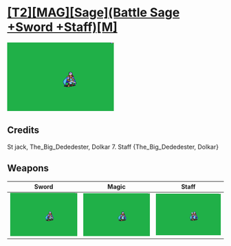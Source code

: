 # [\[T2\]\[MAG\]\[Sage\]\(Battle Sage +Sword +Staff\)\[M\]](../%5BT2%5D%5BMAG%5D%5BSage%5D(Battle%20Sage%20+Sword%20+Staff)%5BM%5D)

<img src="./1.%20Sword/Sword_000.png" alt="[T2][MAG][Sage](Battle Sage +Sword +Staff)[M] standing" />

## Credits

St jack, The_Big_Dededester, Dolkar
7. Staff {The_Big_Dededester, Dolkar}

## Weapons


|Sword |Magic |Staff |
|  :---: | :---: | :---: |
| <img alt="Sword animation" src="./1.%20Sword/Sword.gif" /> | <img alt="Magic animation" src="./6.%20Magic/Magic.gif" /> | <img alt="Staff animation" src="./7.%20Staff/Staff.gif" /> |
